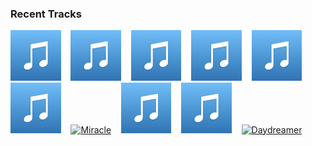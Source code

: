 ### Recent Tracks
[<img src='https://github.com/atfinke/atfinke/blob/master/placeholder.jpeg?raw=true' width='16%' height='16%' alt='Like This'>](https://www.last.fm/music/dekleyn/_/like%2bthis)&nbsp;&nbsp;&nbsp;&nbsp;[<img src='https://github.com/atfinke/atfinke/blob/master/placeholder.jpeg?raw=true' width='16%' height='16%' alt='Baby Blue'>](https://www.last.fm/music/grayscale/_/baby%2bblue)&nbsp;&nbsp;&nbsp;&nbsp;[<img src='https://github.com/atfinke/atfinke/blob/master/placeholder.jpeg?raw=true' width='16%' height='16%' alt='Nice Guy'>](https://www.last.fm/music/courtship./_/nice%2bguy)&nbsp;&nbsp;&nbsp;&nbsp;[<img src='https://github.com/atfinke/atfinke/blob/master/placeholder.jpeg?raw=true' width='16%' height='16%' alt='The Chain - 2004 Remaster'>](https://www.last.fm/music/fleetwood%2bmac/_/the%2bchain%2b-%2b2004%2bremaster)&nbsp;&nbsp;&nbsp;&nbsp;[<img src='https://github.com/atfinke/atfinke/blob/master/placeholder.jpeg?raw=true' width='16%' height='16%' alt='Tell Me Please'>](https://www.last.fm/music/hallway%2bswimmers/_/tell%2bme%2bplease)&nbsp;&nbsp;&nbsp;&nbsp;<br>[<img src='https://github.com/atfinke/atfinke/blob/master/placeholder.jpeg?raw=true' width='16%' height='16%' alt='Vagabonds'>](https://www.last.fm/music/grizfolk/_/vagabonds)&nbsp;&nbsp;&nbsp;&nbsp;[<img src='https://lastfm.freetls.fastly.net/i/u/300x300/1b57eaca10c20599af4ce04412c04948.png' width='16%' height='16%' alt='Miracle'>](https://www.last.fm/music/madeon/_/miracle)&nbsp;&nbsp;&nbsp;&nbsp;[<img src='https://github.com/atfinke/atfinke/blob/master/placeholder.jpeg?raw=true' width='16%' height='16%' alt='Time'>](https://www.last.fm/music/jungle/_/time)&nbsp;&nbsp;&nbsp;&nbsp;[<img src='https://github.com/atfinke/atfinke/blob/master/placeholder.jpeg?raw=true' width='16%' height='16%' alt='The Things We Do'>](https://www.last.fm/music/foster%2bthe%2bpeople/_/the%2bthings%2bwe%2bdo)&nbsp;&nbsp;&nbsp;&nbsp;[<img src='https://lastfm.freetls.fastly.net/i/u/300x300/b29432913346f1b2d6bb3ceeb6946f61.png' width='16%' height='16%' alt='Daydreamer'>](https://www.last.fm/music/aurora/_/daydreamer)&nbsp;&nbsp;&nbsp;&nbsp;<br>